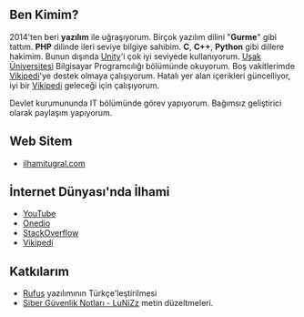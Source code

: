 
## Ben Kimim?

2014'ten beri **yazılım** ile uğraşıyorum. Birçok yazılım dilini "**Gurme**" gibi tattım. **PHP** dilinde ileri seviye bilgiye sahibim. **C**, **C++**, **Python** gibi dillere hakimim. Bunun dışında [Unity](https://unity.com/)'i çok iyi seviyede kullanıyorum. [Uşak Üniversitesi](https://tr.wikipedia.org/wiki/U%C5%9Fak_%C3%9Cniversitesi) Bilgisayar Programcılığı bölümünde okuyorum. Boş vakitlerimde [Vikipedi](https://tr.wikipedia.org)'ye destek olmaya çalışıyorum. Hatalı yer alan içerikleri güncelliyor, iyi bir [Vikipedi](https://tr.wikipedia.org) geleceği için çalışıyorum.

Devlet kurumununda IT bölümünde görev yapıyorum. Bağımsız geliştirici olarak paylaşım yapıyorum.

## Web Sitem
- [ilhamitugral.com](https://ilhamitugral.com)

## İnternet Dünyası'nda İlhami

- [YouTube](https://www.youtube.com/channel/UCmthLOSP25ofNz7tlzzZvtg)
- [Onedio](https://onedio.com/profil/ilhamitugral)
- [StackOverflow](https://stackoverflow.com/users/10712652/ilhamitugral)
- [Vikipedi](https://tr.wikipedia.org/wiki/Kullan%C4%B1c%C4%B1:IlhamiTugral)

## Katkılarım
- [Rufus](https://github.com/pbatard/rufus) yazılımının Türkçe'leştirilmesi
- [Siber Güvenlik Notları - LuNiZz](https://github.com/LuNiZz/siber-guvenlik-sss) metin düzeltmeleri.
